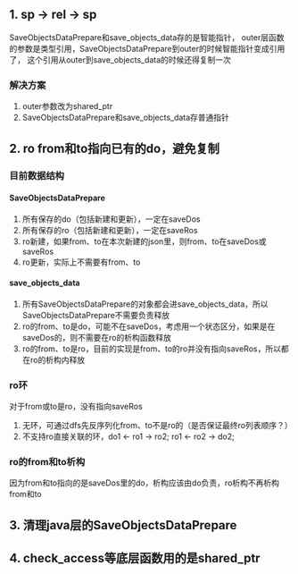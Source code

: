 

## 1. sp -> rel -> sp

SaveObjectsDataPrepare和save_objects_data存的是智能指针，
outer层函数的参数是类型引用，SaveObjectsDataPrepare到outer的时候智能指针变成引用了，
这个引用从outer到save_objects_data的时候还得复制一次

### 解决方案

1. outer参数改为shared_ptr
2. SaveObjectsDataPrepare和save_objects_data存普通指针

## 2. ro from和to指向已有的do，避免复制

### 目前数据结构

#### SaveObjectsDataPrepare

1. 所有保存的do（包括新建和更新），一定在saveDos
2. 所有保存的ro（包括新建和更新），一定在saveRos
3. ro新建，如果from、to在本次新建的json里，则from、to在saveDos或saveRos
4. ro更新，实际上不需要有from、to

#### save_objects_data

1. 所有SaveObjectsDataPrepare的对象都会进save_objects_data，所以SaveObjectsDataPrepare不需要负责释放
2. ro的from、to是do，可能不在saveDos，考虑用一个状态区分，如果是在saveDos的，则不需要在ro的析构函数释放
3. ro的from、to是ro，目前的实现是from、to的ro并没有指向saveRos，所以都在ro的析构内释放

### ro环

对于from或to是ro，没有指向saveRos

1. 无环，可通过dfs先反序列化from、to不是ro的（是否保证最终ro列表顺序？）
2. 不支持ro直接关联的环，do1 <- ro1 -> ro2; ro1 <- ro2 -> do2; 

### ro的from和to析构

因为from和to指向的是saveDos里的do，析构应该由do负责，ro析构不再析构from和to

## 3. 清理java层的SaveObjectsDataPrepare



## 4. check_access等底层函数用的是shared_ptr
